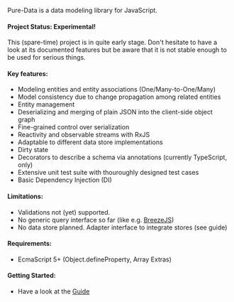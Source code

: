 Pure-Data is a data modeling library for JavaScript.

#### Project Status: Experimental!
This (spare-time) project is in quite early stage. Don't hesitate to have a look
at its documented features but be aware that it is not stable enough to be used
for serious things.

#### Key features:
- Modeling entities and entity associations (One/Many-to-One/Many)
- Model consistency due to change propagation among related entities
- Entity management
- Deserializing and merging of plain JSON into the client-side object graph
- Fine-grained control over serialization
- Reactivity and observable streams with RxJS
- Adaptable to different data store implementations
- Dirty state
- Decorators to describe a schema via annotations (currently TypeScript, only)
- Extensive unit test suite with thouroughly designed test cases
- Basic Dependency Injection (DI)

#### Limitations:
- Validations not (yet) supported.
- No generic query interface so far (like e.g. [BreezeJS](http://getbreezenow.com))
- No data store planned. Adapter interface to integrate stores (see guide)

#### Requirements:
- EcmaScript 5+ (Object.defineProperty, Array Extras)

#### Getting Started:
- Have a look at the [Guide](./guide/contents.md)
